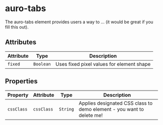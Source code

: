 # auro-tabs

The auro-tabs element provides users a way to ... (it would be great if you fill this out).

## Attributes

| Attribute | Type      | Description                               |
|-----------|-----------|-------------------------------------------|
| `fixed`   | `Boolean` | Uses fixed pixel values for element shape |

## Properties

| Property   | Attribute  | Type     | Description                                      |
|------------|------------|----------|--------------------------------------------------|
| `cssClass` | `cssClass` | `String` | Applies designated CSS class to demo element - you want to delete me! |
